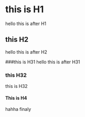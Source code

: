 # this is H1
hello this is after H1 

## this H2 
hello this is after H2 

###this is H31
hello this is after H31

### this H32 
this is H32


#### This is H4 

hahha finaly
